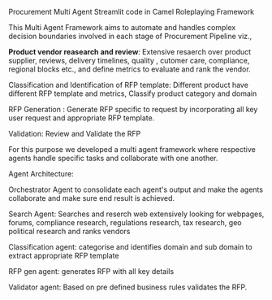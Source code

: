 Procurement Multi Agent Streamlit code in Camel Roleplaying Framework

This Multi Agent Framework aims to automate and handles complex decision boundaries involved in each stage of Procurement Pipeline viz., 

**Product vendor reasearch and review**: Extensive resaerch over product supplier, reviews, delivery timelines, quality , cutomer care, compliance, regional blocks etc., and define metrics to 
evaluate and rank the vendor. 

Classification and Identification of RFP template: Different product have different RFP template and metrics, Classify product category and domain

RFP Generation : Generate RFP specific to request by incorporating all key user request and appropriate RFP template.

Validation: Review and Validate the RFP

For this purpose we developed a multi agent framework where respective agents handle specific tasks and collaborate with one another. 

Agent Architecture:

Orchestrator Agent to consolidate each agent's output and make the agents collaborate and make sure end result is achieved. 

Search Agent: Searches and reserch web extensively looking for webpages, forums, compliance research, regulations research, tax research, geo political research and ranks vendors

Classification agent: categorise and identifies domain and sub domain to extract appropriate RFP template

RFP gen agent: generates RFP with all key details

Validator agent: Based on pre defined business rules validates the RFP. 
